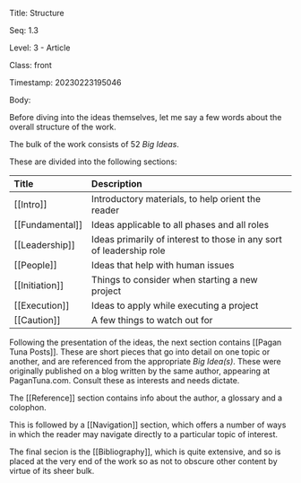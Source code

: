 Title:  Structure

Seq:    1.3

Level:  3 - Article

Class:  front

Timestamp: 20230223195046

Body:

Before diving into the ideas themselves, let me say a few words about the overall structure of the work. 

The bulk of the work consists of 52 *Big Ideas*.

These are divided into the following sections:

| Title | Description |
| :---- | :---------- |
| [[Intro]] | Introductory materials, to help orient the reader
| [[Fundamental]] | Ideas applicable to all phases and all roles
| [[Leadership]] | Ideas primarily of interest to those in any sort of leadership role 
| [[People]] | Ideas that help with human issues 
| [[Initiation]] | Things to consider when starting a new project 
| [[Execution]] | Ideas to apply while executing a project 
| [[Caution]] | A few things to watch out for 


Following the presentation of the ideas, the next section contains [[Pagan Tuna Posts]]. These are short pieces that go into detail on one topic or another, and are referenced from the appropriate *Big Idea(s)*. These were originally published on a blog written by the same author,  appearing at PaganTuna.com. Consult these as interests and needs dictate.

The [[Reference]] section contains info about the author, a glossary and a colophon. 

This is followed by a [[Navigation]] section, which offers a number of ways in which the reader may navigate directly to a particular topic of interest. 

The final secion is the [[Bibliography]], which is quite extensive, and so is placed at the very end of the work so as not to obscure other content by virtue of its sheer bulk.
